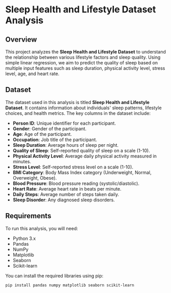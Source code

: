 # Sleep Health and Lifestyle Dataset Analysis

## Overview
This project analyzes the **Sleep Health and Lifestyle Dataset** to understand the relationship between various lifestyle factors and sleep quality. Using simple linear regression, we aim to predict the quality of sleep based on multiple input features such as sleep duration, physical activity level, stress level, age, and heart rate.

## Dataset
The dataset used in this analysis is titled **Sleep Health and Lifestyle Dataset**. It contains information about individuals' sleep patterns, lifestyle choices, and health metrics. The key columns in the dataset include:

- **Person ID**: Unique identifier for each participant.
- **Gender**: Gender of the participant.
- **Age**: Age of the participant.
- **Occupation**: Job title of the participant.
- **Sleep Duration**: Average hours of sleep per night.
- **Quality of Sleep**: Self-reported quality of sleep on a scale (1-10).
- **Physical Activity Level**: Average daily physical activity measured in minutes.
- **Stress Level**: Self-reported stress level on a scale (1-10).
- **BMI Category**: Body Mass Index category (Underweight, Normal, Overweight, Obese).
- **Blood Pressure**: Blood pressure reading (systolic/diastolic).
- **Heart Rate**: Average heart rate in beats per minute.
- **Daily Steps**: Average number of steps taken daily.
- **Sleep Disorder**: Any diagnosed sleep disorders.

## Requirements
To run this analysis, you will need:
- Python 3.x
- Pandas
- NumPy
- Matplotlib
- Seaborn
- Scikit-learn

You can install the required libraries using pip:

```bash
pip install pandas numpy matplotlib seaborn scikit-learn
